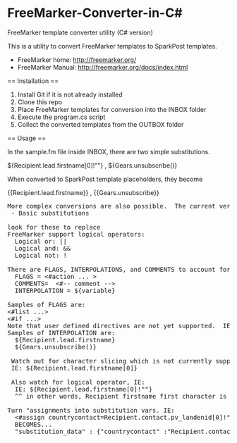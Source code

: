 # FreeMarker-Converter-in-C#

FreeMarker template converter utility (C# version)

This is a utility to convert FreeMarker templates to SparkPost templates.
* FreeMarker home: http://freemarker.org/ 
* FreeMarker Manual: http://freemarker.org/docs/index.html

== Installation ==
1) Install Git if it is not already installed
2) Clone this repo
3) Place FreeMarker templates for conversion into the INBOX folder
4) Execute the program.cs script 
5) Collect the converted templates from the OUTBOX folder


== Usage ==

In the sample.fm file inside INBOX, there are two simple substitutions.

${Recipient.lead.firstname[0]!""}  ,  ${Gears.unsubscribe()}

When converted to SparkPost template placeholders, they become

{{Recipient.lead.firstname}}  ,  {{Gears.unsubscribe}}

<PRE>
More complex conversions are also possible.  The current version will operate on the following:
 - Basic substitutions
 
look for these to replace
FreeMarker support logical operators:
  Logical or: ||
  Logical and: &&
  Logical not: !

There are FLAGS, INTERPOLATIONS, and COMMENTS to account for.
  FLAGS = <#action ... >
  COMMENTS=  <#-- comment -->
  INTERPOLATION = ${variable}

Samples of FLAGS are:
<#list ...>
<#if ...>
Note that user defined directives are not yet supported.  IE: <@directive ...> will fail
Samples of INTERPOLATION are:
  ${Recipient.lead.firstname}
  ${Gears.unsubscribe()}
  
 Watch out for character slicing which is not currently supporteed
 IE: ${Recipient.lead.firstname[0]}
 
 Also watch for logical operator, IE:
  IE: ${Recipient.lead.firstname[0]!""}
  ^^ in other words, Recipient firstname first character is NOT == ""
  
Turn "assignments into substitution vars. IE:  
  <#assign countrycontact=Recipient.contact.pv_landenid[0]!"" />
  BECOMES...
  "substitution_data" : {"countrycontact" :"Recipient.contact.pv_landenid"}
  
</PRE>

